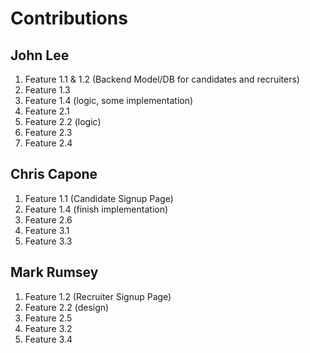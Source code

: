 # Contributions

## John Lee
1. Feature 1.1 & 1.2 (Backend Model/DB for candidates and recruiters)
2. Feature 1.3
3. Feature 1.4 (logic, some implementation)
4. Feature 2.1
5. Feature 2.2 (logic)
6. Feature 2.3
7. Feature 2.4

## Chris Capone
1. Feature 1.1 (Candidate Signup Page)
2. Feature 1.4 (finish implementation)
3. Feature 2.6
4. Feature 3.1
5. Feature 3.3

## Mark Rumsey
1. Feature 1.2 (Recruiter Signup Page)
2. Feature 2.2 (design)
3. Feature 2.5
4. Feature 3.2
5. Feature 3.4